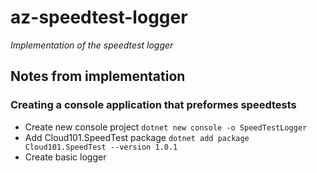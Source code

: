az-speedtest-logger
===================
_Implementation of the speedtest logger_

Notes from implementation
-------------------------

### Creating a console application that preformes speedtests

* Create new console project `dotnet new console -o SpeedTestLogger`
* Add Cloud101.SpeedTest package `dotnet add package Cloud101.SpeedTest --version 1.0.1`
* Create basic logger
